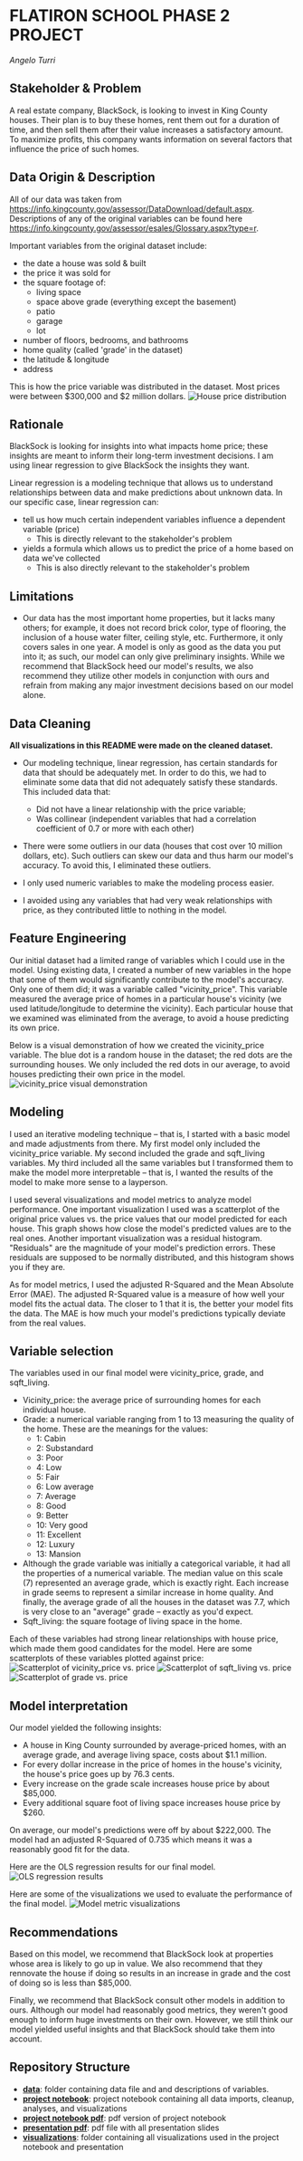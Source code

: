 # FLATIRON SCHOOL PHASE 2 PROJECT
*Angelo Turri*

## Stakeholder & Problem
A real estate company, BlackSock, is looking to invest in King County houses. Their plan is to buy these homes, rent them out for a duration of time, and then sell them after their value increases a satisfactory amount. To maximize profits, this company wants information on several factors that influence the price of such homes.

## Data Origin & Description
All of our data was taken from https://info.kingcounty.gov/assessor/DataDownload/default.aspx.
Descriptions of any of the original variables can be found here https://info.kingcounty.gov/assessor/esales/Glossary.aspx?type=r.

Important variables from the original dataset include:

- the date a house was sold & built
- the price it was sold for
- the square footage of:
    - living space
    - space above grade (everything except the basement)
    - patio
    - garage
    - lot
- number of floors, bedrooms, and bathrooms
- home quality (called 'grade' in the dataset)
- the latitude & longitude
- address

This is how the price variable was distributed in the dataset. Most prices were between $300,000 and $2 million dollars.
![House price distribution](/visualizations/price.png)

## Rationale
BlackSock is looking for insights into what impacts home price; these insights are meant to inform their long-term investment decisions. I am using linear regression to give BlackSock the insights they want.

Linear regression is a modeling technique that allows us to understand relationships between data and make predictions about unknown data. In our specific case, linear regression can:

- tell us how much certain independent variables influence a dependent variable (price)
    - This is directly relevant to the stakeholder's problem
- yields a formula which allows us to predict the price of a home based on data we've collected
    - This is also directly relevant to the stakeholder's problem
    
## Limitations
- Our data has the most important home properties, but it lacks many others; for example, it does not record brick color, type of flooring, the inclusion of a house water filter, ceiling style, etc. Furthermore, it only covers sales in one year. A model is only as good as the data you put into it; as such, our model can only give preliminary insights. While we recommend that BlackSock heed our model's results, we also recommend they utilize other models in conjunction with ours and refrain from making any major investment decisions based on our model alone.

## Data Cleaning

**All visualizations in this README were made on the cleaned dataset.**

- Our modeling technique, linear regression, has certain standards for data that should be adequately met. In order to do this, we had to eliminate some data that did not adequately satisfy these standards. This included data that:
    - Did not have a linear relationship with the price variable;
    - Was collinear (independent variables that had a correlation coefficient of 0.7 or more with each other)

- There were some outliers in our data (houses that cost over 10 million dollars, etc). Such outliers can skew our data and thus harm our model's accuracy. To avoid this, I eliminated these outliers.

- I only used numeric variables to make the modeling process easier.

- I avoided using any variables that had very weak relationships with price, as they contributed little to nothing in the model.

## Feature Engineering

Our initial dataset had a limited range of variables which I could use in the model. Using existing data, I created a number of new variables in the hope that some of them would significantly contribute to the model's accuracy. Only one of them did; it was a variable called "vicinity_price". This variable measured the average price of homes in a particular house's vicinity (we used latitude/longitude to determine the vicinity). Each particular house that we examined was eliminated from the average, to avoid a house predicting its own price.

Below is a visual demonstration of how we created the vicinity_price variable. The blue dot is a random house in the dataset; the red dots are the surrounding houses. We only included the red dots in our average, to avoid houses predicting their own price in the model.
![vicinity_price visual demonstration](/visualizations/vicinity_price.png)

## Modeling

I used an iterative modeling technique – that is, I started with a basic model and made adjustments from there. My first model only included the vicinity_price variable. My second included the grade and sqft_living variables. My third included all the same variables but I transformed them to make the model more interpretable – that is, I wanted the results of the model to make more sense to a layperson.

I used several visualizations and model metrics to analyze model performance. One important visualization I used was a scatterplot of the original price values vs. the price values that our model predicted for each house. This graph shows how close the model's predicted values are to the real ones. Another important visualization was a residual histogram. "Residuals" are the magnitude of your model's prediction errors. These residuals are supposed to be normally distributed, and this histogram shows you if they are.

As for model metrics, I used the adjusted R-Squared and the Mean Absolute Error (MAE). The adjusted R-Squared value is a measure of how well your model fits the actual data. The closer to 1 that it is, the better your model fits the data. The MAE is how much your model's predictions typically deviate from the real values.


## Variable selection

The variables used in our final model were vicinity_price, grade, and sqft_living.
- Vicinity_price: the average price of surrounding homes for each individual house.
- Grade: a numerical variable ranging from 1 to 13 measuring the quality of the home. These are the meanings for the values:
    - 1: Cabin
    - 2: Substandard
    - 3: Poor
    - 4: Low
    - 5: Fair
    - 6: Low average
    - 7: Average
    - 8: Good
    - 9: Better
    - 10: Very good
    - 11: Excellent
    - 12: Luxury
    - 13: Mansion
- Although the grade variable was initially a categorical variable, it had all the properties of a numerical variable. The median value on this scale (7) represented an average grade, which is exactly right. Each increase in grade seems to represent a similar increase in home quality. And finally, the average grade of all the houses in the dataset was 7.7, which is very close to an "average" grade – exactly as you'd expect.
- Sqft_living: the square footage of living space in the home.

Each of these variables had strong linear relationships with house price, which made them good candidates for the model. Here are some scatterplots of these variables plotted against price:
![Scatterplot of vicinity_price vs. price](/visualizations/scatter1.png)
![Scatterplot of sqft_living vs. price](/visualizations/scatter2.png)
![Scatterplot of grade vs. price](/visualizations/scatter3.png)


## Model interpretation
Our model yielded the following insights:

- A house in King County surrounded by average-priced homes, with an average grade, and average living space, costs about $1.1 million.
- For every dollar increase in the price of homes in the house's vicinity, the house's price goes up by 76.3 cents.
- Every increase on the grade scale increases house price by about $85,000.
- Every additional square foot of living space increases house price by $260.

On average, our model's predictions were off by about $222,000. The model had an adjusted R-Squared of 0.735 which means it was a reasonably good fit for the data.

Here are the OLS regression results for our final model.
![OLS regression results](/visualizations/ols.png)

Here are some of the visualizations we used to evaluate the performance of the final model.
![Model metric visualizations](/visualizations/modelmetrics.png)


## Recommendations

Based on this model, we recommend that BlackSock look at properties whose area is likely to go up in value. We also recommend that they rennovate the house if doing so results in an increase in grade and the cost of doing so is less than $85,000.

Finally, we recommend that BlackSock consult other models in addition to ours. Although our model had reasonably good metrics, they weren't good enough to inform huge investments on their own. However, we still think our model yielded useful insights and that BlackSock should take them into account.

## Repository Structure
- **[data](https://github.com/Jellohub/phase2_project/tree/master/data)**: folder containing data file and and descriptions of variables.
- **[project notebook](https://github.com/Jellohub/phase2_project/blob/master/notebook.ipynb)**: project notebook containing all data imports, cleanup, analyses, and visualizations
- **[project notebook pdf](https://github.com/Jellohub/phase2_project/tree/master/notebook.pdf)**: pdf version of project notebook
- **[presentation pdf](https://github.com/Jellohub/phase2_project/tree/master/presentation.pdf)**: pdf file with all presentation slides
- **[visualizations](https://github.com/Jellohub/phase2_project/tree/master/visualizations)**: folder containing all visualizations used in the project notebook and presentation